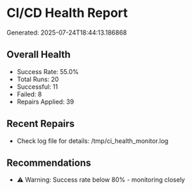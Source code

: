 # CI/CD Health Report

Generated: 2025-07-24T18:44:13.186868

## Overall Health
- Success Rate: 55.0%
- Total Runs: 20
- Successful: 11
- Failed: 8
- Repairs Applied: 39

## Recent Repairs
- Check log file for details: /tmp/ci_health_monitor.log

## Recommendations
- ⚠️ Warning: Success rate below 80% - monitoring closely
